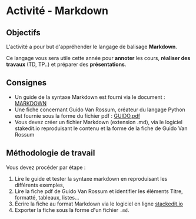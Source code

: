 # Activité - Markdown

## Objectifs

L'activité a pour but d'appréhender le langage de balisage __Markdown__.

Ce langage vous sera utile cette année pour __annoter__ les cours, __réaliser des travaux__ (TD, TP..) et préparer des __présentations__.

## Consignes

- Un guide de la syntaxe Markdown est fourni via le document : [MARKDOWN](./MARKDOWN.ipynb)
- Une fiche concernant Guido Van Rossum, créateur du langage Python est fournie sous la forme du fichier pdf : [GUIDO.pdf](./GUIDO.pdf)
- Vous devez créer un fichier Markdown (extension .md), via le logiciel stakedit.io reproduisant le contenu et la forme de la fiche de Guido Van Rossum

## Méthodologie de travail

Vous devez procéder par étape :

1. Lire le guide et tester la syntaxe markdown en reproduisant les différents exemples,
2. Lire la fiche pdf de Guido Van Rossum et identifier les éléments Titre, formatté, tableaux, listes...
3. Écrire la fiche au format Markdown via le logiciel en ligne [stackedit.io](https://stackedit.io/app)
4. Exporter la fiche sous la forme d'un fichier `.md`.




